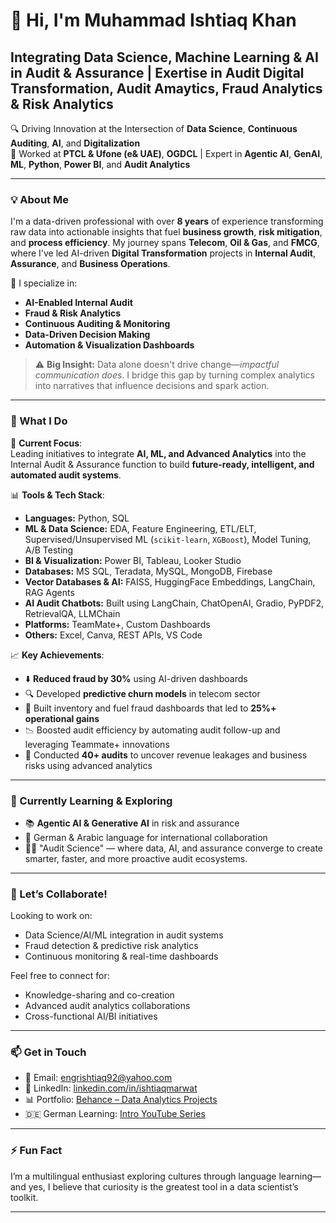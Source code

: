 # 👋 Hi, I'm Muhammad Ishtiaq Khan  
## Integrating Data Science, Machine Learning & AI in Audit & Assurance  | Exertise in Audit Digital Transformation, Audit Amaytics, Fraud Analytics & Risk Analytics

🔍 Driving Innovation at the Intersection of **Data Science**, **Continuous Auditing**, **AI**, and **Digitalization**  
📍 Worked at **PTCL & Ufone (e& UAE)**, **OGDCL** | Expert in **Agentic AI**, **GenAI**, **ML**, **Python**, **Power BI**, and **Audit Analytics**

---

### 💡 About Me

I'm a data-driven professional with over **8 years** of experience transforming raw data into actionable insights that fuel **business growth**, **risk mitigation**, and **process efficiency**. My journey spans **Telecom**, **Oil & Gas**, and **FMCG**, where I've led AI-driven **Digital Transformation** projects in **Internal Audit**, **Assurance**, and **Business Operations**.

🔹 I specialize in:
- **AI-Enabled Internal Audit**
- **Fraud & Risk Analytics**
- **Continuous Auditing & Monitoring**
- **Data-Driven Decision Making**
- **Automation & Visualization Dashboards**

> ⚠️ **Big Insight:** Data alone doesn't drive change—*impactful communication does*. I bridge this gap by turning complex analytics into narratives that influence decisions and spark action.

---

### 🚀 What I Do

🔧 **Current Focus**:  
Leading initiatives to integrate **AI, ML, and Advanced Analytics** into the Internal Audit & Assurance function to build **future-ready, intelligent, and automated audit systems**.

📊 **Tools & Tech Stack**:
- **Languages:** Python, SQL  
- **ML & Data Science:** EDA, Feature Engineering, ETL/ELT, Supervised/Unsupervised ML (`scikit-learn`, `XGBoost`), Model Tuning, A/B Testing  
- **BI & Visualization:** Power BI, Tableau, Looker Studio  
- **Databases:** MS SQL, Teradata, MySQL, MongoDB, Firebase  
- **Vector Databases & AI:** FAISS, HuggingFace Embeddings, LangChain, RAG Agents  
- **AI Audit Chatbots:** Built using LangChain, ChatOpenAI, Gradio, PyPDF2, RetrievalQA, LLMChain  
- **Platforms:** TeamMate+, Custom Dashboards  
- **Others:** Excel, Canva, REST APIs, VS Code


📈 **Key Achievements**:
- ⬇️ **Reduced fraud by 30%** using AI-driven dashboards
- 🔍 Developed **predictive churn models** in telecom sector
- 🚚 Built inventory and fuel fraud dashboards that led to **25%+ operational gains**
- 📉 Boosted audit efficiency by automating audit follow-up and leveraging Teammate+ innovations
- 🧠 Conducted **40+ audits** to uncover revenue leakages and business risks using advanced analytics

---

### 🧠 Currently Learning & Exploring

- 📚 **Agentic AI & Generative AI** in risk and assurance
- 📖 German & Arabic language for international collaboration
- 🕵️‍♂️ "Audit Science" — where data, AI, and assurance converge to create smarter, faster, and more proactive audit ecosystems.

---

### 🤝 Let’s Collaborate!

Looking to work on:
- Data Science/AI/ML integration in audit systems
- Fraud detection & predictive risk analytics
- Continuous monitoring & real-time dashboards

Feel free to connect for:
- Knowledge-sharing and co-creation
- Advanced audit analytics collaborations
- Cross-functional AI/BI initiatives

---

### 📫 Get in Touch

- 📧 Email: [engrishtiaq92@yahoo.com](mailto:engrishtiaq92@yahoo.com)
- 💼 LinkedIn: [linkedin.com/in/ishtiaqmarwat](https://www.linkedin.com/in/ishtiaqmarwat/)
- 📊 Portfolio: [Behance – Data Analytics Projects](https://www.behance.net/ishtiaqmarwat)
- 🇩🇪 German Learning: [Intro YouTube Series](https://www.youtube.com/playlist?list=PLvpo6Yx8nlwFaLfA_SD-UJiyJ-uc9iAEk)

---

### ⚡ Fun Fact

I’m a multilingual enthusiast exploring cultures through language learning—and yes, I believe that curiosity is the greatest tool in a data scientist’s toolkit.

---
